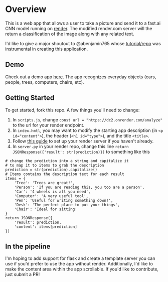 # Overview
This is a web app that allows a user to take a picture and send it to a fast.ai CNN model running on [render](render.com). 
The modified render.com server will the return a classification of the image along with any related text.

I'd like to give a major shoutout to @abenjamin765 whose [tutorial/repo](https://github.com/abenjamin765/camera-app) was instrumental in creating this application. 

## Demo
Check out a demo app [here](https://tylernoblett.github.io/fastai-cnn-camera-app/). The app recognizes everyday objects (cars, people, trees, computers, chairs, etc).

## Getting Started
To get started, fork this repo. A few things you'll need to change:
1. In `scripts.js`, change `const url = "https://dc2.onrender.com/analyze"` to the url for your render endpoint.
2. In `index.hmtl`, you may want to modify the starting app description (in `<p id="content">`), the header (`<h1 id="type">`), and the title `<title>`.
3. Follow [this guide](https://course.fast.ai/deployment_render.html) to set up your render server if you haven't already.
4. In `server.py` in your render repo, change this line `return JSONResponse({'result': str(prediction)})` to something like this
```
# change the prediction into a string and capitalize it
# to map it to items to grab the description
prediction = str(prediction).capitalize()	
# Items contains the description text for each result
items = {	
    'Tree': 'Trees are great!', 	
    'Person': 'If you are reading this, you too are a person', 	
    'Car': '4 wheels is all you need',	
    'Computer': 'A very useful tool',	
    'Pen': 'Useful for writing something down!',	
    'Desk': 'The perfect place to put your things',	
    'Chair': 'Ideal for sitting'	
}	
return JSONResponse({	
    'result': prediction,	
    'content': items[prediction]	
})
```

## In the pipeline
I'm hoping to add support for flask and create a template server you can use if you'd prefer to use the app without render.
Additionally, I'd like to make the content area within the app scrollable.
If you'd like to contribute, just submit a PR!

